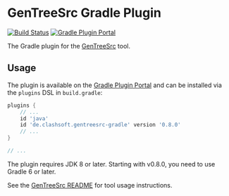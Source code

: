 # GenTreeSrc Gradle Plugin

[![Build Status](https://travis-ci.org/Clashsoft/GenTreeSrc-Gradle.svg?branch=master)](https://travis-ci.org/Clashsoft/GenTreeSrc-Gradle)
[![Gradle Plugin Portal](https://img.shields.io/maven-metadata/v/https/plugins.gradle.org/m2/de/clashsoft/gentreesrc-gradle/de.clashsoft.gentreesrc-gradle.gradle.plugin/maven-metadata.xml.svg?colorB=blue&label=Gradle%20Plugin%20Portal)](https://plugins.gradle.org/plugin/de.clashsoft.gentreesrc-gradle)

The Gradle plugin for the [GenTreeSrc](https://github.com/Clashsoft/GenTreeSrc) tool.

## Usage

The plugin is available on the [Gradle Plugin Portal](https://plugins.gradle.org/plugin/de.clashsoft.gentreesrc-gradle)
and can be installed via the `plugins` DSL in `build.gradle`:

```groovy
plugins {
	// ...
	id 'java'
	id 'de.clashsoft.gentreesrc-gradle' version '0.8.0'
	// ...
}

// ...
```

The plugin requires JDK 8 or later.
Starting with v0.8.0, you need to use Gradle 6 or later.

See the [GenTreeSrc README](https://github.com/Clashsoft/GenTreeSrc/blob/master/README.md) for tool usage instructions.
